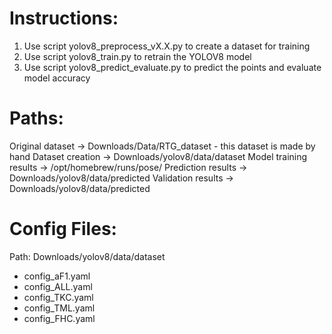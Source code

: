 # Instructions:

1. Use script yolov8_preprocess_vX.X.py to create a dataset for training
2. Use script yolov8_train.py to retrain the YOLOV8 model
3. Use script yolov8_predict_evaluate.py to predict the points and evaluate model accuracy


# Paths:
Original dataset -> Downloads/Data/RTG_dataset - this dataset is made by hand
Dataset creation -> Downloads/yolov8/data/dataset
Model training results -> /opt/homebrew/runs/pose/
Prediction results -> Downloads/yolov8/data/predicted
Validation results -> Downloads/yolov8/data/predicted

# Config Files:
Path: Downloads/yolov8/data/dataset
- config_aF1.yaml
- config_ALL.yaml
- config_TKC.yaml
- config_TML.yaml
- config_FHC.yaml